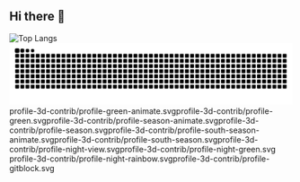 ## Hi there 👋

<!--
**hammerr6/hammerr6** is a ✨ _special_ ✨ repository because its `README.md` (this file) appears on your GitHub profile.

Here are some ideas to get you started:

- 🔭 I’m currently working on ...
- 🌱 I’m currently learning ...
- 👯 I’m looking to collaborate on ...
- 🤔 I’m looking for help with ...
- 💬 Ask me about ...
- 📫 How to reach me: ...
- 😄 Pronouns: ...
- ⚡ Fun fact: ...
-->
![Top Langs](https://github-readme-stats.vercel.app/api/top-langs/?username=hammerr6)
<picture>
  <source media="(prefers-color-scheme: dark)" srcset="https://raw.githubusercontent.com/Peter-JXL/Peter-JXL/output/github-contribution-grid-snake-dark.svg">
  <source media="(prefers-color-scheme: light)" srcset="https://raw.githubusercontent.com/Peter-JXL/Peter-JXL/output/github-contribution-grid-snake.svg">
  <img alt="github contribution grid snake animation" src="https://raw.githubusercontent.com/Peter-JXL/Peter-JXL/output/github-contribution-grid-snake.svg">
</picture>
profile-3d-contrib/profile-green-animate.svg​
profile-3d-contrib/profile-green.svg​
profile-3d-contrib/profile-season-animate.svg​
profile-3d-contrib/profile-season.svg​
profile-3d-contrib/profile-south-season-animate.svg​
profile-3d-contrib/profile-south-season.svg​
profile-3d-contrib/profile-night-view.svg​
profile-3d-contrib/profile-night-green.svg​
profile-3d-contrib/profile-night-rainbow.svg​
profile-3d-contrib/profile-gitblock.svg​
